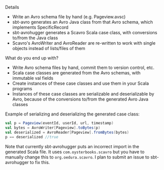 Details
 * Write an Avro schema file by hand (e.g. Pageview.avsc)
 * sbt-avro generates an Avro Java class from that Avro schema, which implements SpecificRecord
 * sbt-avrohugger generates a Scavro Scala case class, with conversions to/from the Java class
 * Scavro's AvroWriter and AvroReader are re-written to work with single objects instead of lists/files of them

What do you end up with?
 * Write Avro schema files by hand, commit them to version control, etc.
 * Scala case classes are generated from the Avro schemas, with immutable val fields
 * Create instances of these case classes and use them in your Scala programs
 * Instances of these case classes are serializable and deserializable by Avro, because of the conversions to/from the generated Avro Java classes

Example of serializing and deserializing the generated case class:

```scala
val p = Pageview(eventId, userId, url, timestamp)
val bytes = AvroWriter[Pageview].toBytes(p)
val deserialized = AvroReader[Pageview].fromBytes(bytes)
p == deserialized //true
```

Note that currently sbt-avrohugger puts an incorrect import in the generated Scala file. It uses `com.oysterbooks.scavro` but you have to manually change this to `org.oedura.scavro`.
I plan to submit an issue to sbt-avrohugger to fix this.
